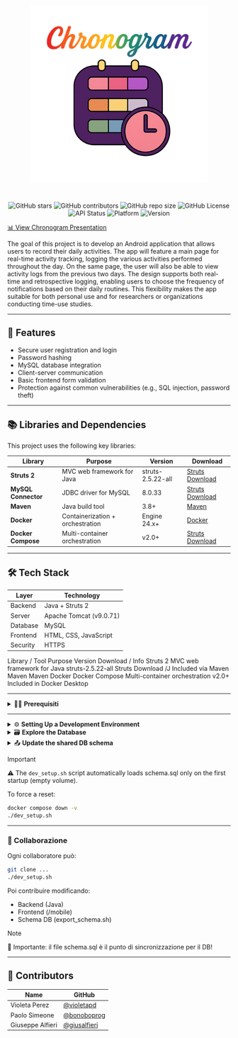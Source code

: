 <p align="center">
  <img src="docs/Logo.png" alt="Chronogram Title" width="400"/>
</p>


<p align="center" style="margin-top: 40px;">
    <img src="https://img.shields.io/github/stars/bonoboprog/Chronogram?style=plastic&color=FF2E2E&labelColor=2d0052" alt="GitHub stars">         <!-- Rosso -->
    <img src="https://img.shields.io/github/contributors/bonoboprog/Chronogram?style=plastic&color=FF7F00&labelColor=2d0052" alt="GitHub contributors"> <!-- Arancione -->
    <img src="https://img.shields.io/github/repo-size/bonoboprog/Chronogram?style=plastic&color=FFFF33&labelColor=2d0052" alt="GitHub repo size">  <!-- Giallo -->
    <img src="https://img.shields.io/github/license/bonoboprog/Chronogram?style=plastic&color=33FF33&labelColor=2d0052" alt="GitHub License">     <!-- Verde -->
    <img src="https://img.shields.io/badge/API%20Status-stable-33CCFF?style=plastic&labelColor=2d0052" alt="API Status">                          <!-- Azzurro -->
    <img src="https://img.shields.io/badge/Platform-Android-6666FF?style=plastic&labelColor=2d0052" alt="Platform">                               <!-- Blu -->
    <img src="https://img.shields.io/badge/Version-1.0.0-CC66FF?style=plastic&labelColor=2d0052" alt="Version">                                   <!-- Viola -->
</p>








[📊 View Chronogram Presentation](https://docs.google.com/presentation/d/14NgOd5NSt-bIzUknydG7A0ilcgBkQL68LGOZmH8EEhI/edit?slide=id.g35803e53045_1_16)


The goal of this project is to develop an Android application that allows users to record their daily activities. The app will feature a main page for real-time activity tracking, logging the various activities performed throughout the day. On the same page, the user will also be able to view activity logs from the previous two days. The design supports both real-time and retrospective logging, enabling users to choose the frequency of notifications based on their daily routines. This flexibility makes the app suitable for both personal use and for researchers or organizations conducting time-use studies.

---

## 🚀 Features

- Secure user registration and login
- Password hashing 
- MySQL database integration
- Client-server communication
- Basic frontend form validation
- Protection against common vulnerabilities (e.g., SQL injection, password theft) 

---

## 📚 Libraries and Dependencies

This project uses the following key libraries:

| Library               | Purpose                                      | Version              | Download                                            |
|-----------------------|----------------------------------------------|----------------------|-----------------------------------------------------|
| **Struts 2**          | MVC web framework for Java                   | struts-2.5.22-all    | [Struts Download](https://archive.apache.org/dist/struts/2.5.22/) |
| **MySQL Connector**   | JDBC driver for MySQL	                       | 8.0.33               |  [Struts Download](https://archive.apache.org/dist/struts/2.5.22/) |
| **Maven**          |  Java build tool                 | 3.8+    | [Maven](https://maven.apache.org/) |
| **Docker**          | Containerization + orchestration                   | Engine 24.x+    | [Docker](https://www.docker.com/) |
| **Docker Compose**          | Multi-container orchestration                   | v2.0+    | [Struts Download](https://archive.apache.org/dist/struts/2.5.22/) |

---

## 🛠️ Tech Stack

| Layer       | Technology             |
|-------------|------------------------|
| Backend     | Java + Struts 2        |
| Server      | Apache Tomcat (v9.0.71)|
| Database    | MySQL                  |
| Frontend    | HTML, CSS, JavaScript  |
| Security    | HTTPS                  |


Library / Tool	Purpose	Version	Download / Info
Struts 2	MVC web framework for Java	struts-2.5.22-all	Struts Download
/J		Included via Maven
Maven			Maven
			Docker
Docker Compose	Multi-container orchestration	v2.0+	Included in Docker Desktop



---
<details>
<summary>🧑‍💻 <strong>Prerequisiti</strong></summary>

- [x] Docker
- [x] Java 8+
- [x] Maven
- [x] Node.js + Ionic CLI (`npm install -g @ionic/cli`)
- [ ] (Opzionale) MySQL Workbench per visualizzare lo schema

</details>

---

<details>
<summary>⚙️ <strong>Setting Up a Development Environment</strong></summary>

 1. **Clone the repository**
    ```bash
    git clone https://github.com/bonoboprog/DPN_APP.git
    cd DPN_APP
    ```

 2. **Execute the Complete Setup Script**

    ```bash
    ./dev_setup.sh
    ```

    This script will:

    - Stop and remove old containers
    - Build the backend (`build.sh`)
    - Start MySQL and Tomcat
    - Initialize the database with `schema.sql`

 3. **Go to:**

     👉 http://localhost:8080/chronogram

</details>



<details> 
<summary>🗃️ <strong>Explore the Database</strong></summary>


 1. **Access via terminal:**

    ```bash
    docker exec -it chronogram-mysql mysql -u chronouser -pchronopass chronogram
    ```

 2. **Verify the tables:**

    ```bash
    SHOW TABLES;
    DESCRIBE nome_tabella;
    ```

</details>



<details> 
<summary>📤 <strong>Update the shared DB schema</strong></summary>

1. **After making EER/Workbench changes → perform *forward engineering* to the MySQL container**

2. **Export the Schema with:**

   ```bash
   ./export_schema.sh
   ```

3. **Version the schema:**

   ```bash
   git add docker/init/schema.sql
   git commit -m "🔄 aggiornata struttura DB"
   git push
   ```


</details>


> [!IMPORTANT]  
> ⚠️ The `dev_setup.sh` script automatically loads schema.sql only on the first startup (empty volume).
>
> To force a reset:
>
>  ```bash
>  docker compose down -v
>  ./dev_setup.sh
>  ```

---

### 🤝 Collaborazione

Ogni collaboratore può:

```bash
git clone ...
./dev_setup.sh
```

Poi contribuire modificando:

- Backend (Java)
- Frontend (/mobile)
- Schema DB (export_schema.sh)

> [!NOTE] 
> 🧠 Importante: il file schema.sql è il punto di sincronizzazione per il DB!

---

## <a name="contributors">👥 Contributors</a>

| Name              |  GitHub                                               |
|-------------------|-------------------------------------------------------|
| Violeta Perez     | [@violetapd](https://github.com/violetapd)            |
| Paolo Simeone     | [@bonoboprog](https://github.com/bonoboprog)          |
| Giuseppe Alfieri  | [@giusalfieri](https://github.com/giusalfieri)        |









